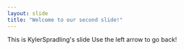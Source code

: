 ```yaml
---
layout: slide
title: "Welcome to our second slide!"
---
```

This is KylerSpradling's slide
Use the left arrow to go back!
